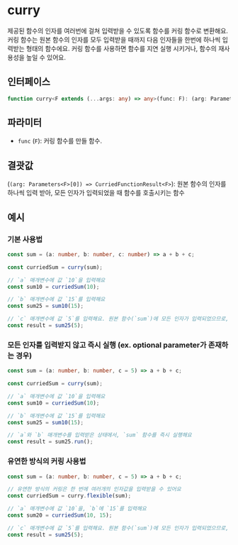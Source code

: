 # curry

제공된 함수의 인자를 여러번에 걸쳐 입력받을 수 있도록 함수를 커링 함수로 변환해요.
커링 함수는 원본 함수의 인자를 모두 입력받을 때까지 다음 인자들을 한번에 하나씩 입력받는 형태의 함수에요.
커링 함수를 사용하면 함수를 지연 실행 시키거나, 함수의 재사용성을 높일 수 있어요.

## 인터페이스

```typescript
function curry<F extends (...args: any) => any>(func: F): (arg: Parameters<F>[0]) => CurriedFunctionResult<F>;
```

## 파라미터

- `func` (`F`): 커링 함수를 만들 함수.

## 결괏값

(`(arg: Parameters<F>[0]) => CurriedFunctionResult<F>`): 원본 함수의 인자를 하나씩 입력 받아, 모든 인자가 입력되었을 때 함수를 호출시키는 함수

## 예시

### 기본 사용법

```typescript
const sum = (a: number, b: number, c: number) => a + b + c;

const curriedSum = curry(sum);

// `a` 매개변수에 값 `10`을 입력해요
const sum10 = curriedSum(10);

// `b` 매개변수에 값 `15`를 입력해요
const sum25 = sum10(15);

// `c` 매개변수에 값 `5`를 입력해요. 원본 함수(`sum`)에 모든 인자가 입력되었으므로, 결과값을 반환해요
const result = sum25(5);
```

### 모든 인자를 입력받지 않고 즉시 실행 (ex. optional parameter가 존재하는 경우)

```typescript
const sum = (a: number, b: number, c = 5) => a + b + c;

const curriedSum = curry(sum);

// `a` 매개변수에 값 `10`을 입력해요
const sum10 = curriedSum(10);

// `b` 매개변수에 값 `15`를 입력해요
const sum25 = sum10(15);

// `a`와 `b` 매개변수를 입력받은 상태에서, `sum` 함수를 즉시 실행해요
const result = sum25.run();
```

### 유연한 방식의 커링 사용법

```typescript
const sum = (a: number, b: number, c = 5) => a + b + c;

// 유연한 방식의 커링은 한 번에 여러개의 인자값을 입력받을 수 있어요
const curriedSum = curry.flexible(sum);

// `a` 매개변수에 값 `10`을, `b`에 `15`를 입력해요
const sum20 = curriedSum(10, 15);

// `c` 매개변수에 값 `5`를 입력해요. 원본 함수(`sum`)에 모든 인자가 입력되었으므로, 결과값을 반환해요
const result = sum25(5);
```
